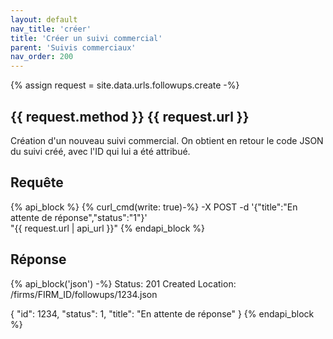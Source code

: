 ```yaml
---
layout: default
nav_title: 'créer'
title: 'Créer un suivi commercial'
parent: 'Suivis commerciaux'
nav_order: 200
---
```

{% assign request = site.data.urls.followups.create -%}
## {{ request.method }} {{ request.url }}

Création d'un nouveau suivi commercial. On obtient en retour le code JSON du suivi créé, avec l'ID qui lui a été attribué.

## Requête

{% api_block %}
{% curl_cmd(write: true)-%}
-X POST -d '{"title":"En attente de réponse","status":"1"}' \
"{{ request.url | api_url }}"
{% endapi_block %}

## Réponse

{% api_block('json') -%}
Status: 201 Created
Location: /firms/FIRM_ID/followups/1234.json

{
  "id": 1234,
  "status": 1,
  "title": "En attente de réponse"
}
{% endapi_block %}
